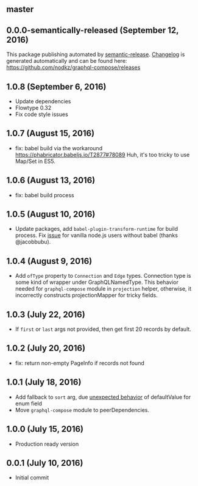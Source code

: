 ## master

## 0.0.0-semantically-released (September 12, 2016)
This package publishing automated by [semantic-release](https://github.com/semantic-release/semantic-release).
[Changelog](https://github.com/nodkz/graphql-compose/releases) is generated automatically and can be found here: https://github.com/nodkz/graphql-compose/releases

## 1.0.8 (September 6, 2016)
- Update dependencies
- Flowtype 0.32
- Fix code style issues

## 1.0.7 (August 15, 2016)
- fix: babel build via the workaround https://phabricator.babeljs.io/T2877#78089 Huh, it's too tricky to use Map/Set in ES5.

## 1.0.6 (August 13, 2016)
- fix: babel build process

## 1.0.5 (August 10, 2016)
- Update packages, add `babel-plugin-transform-runtime` for build process. Fix [issue](https://github.com/nodkz/graphql-compose-connection/issues/2) for vanilla node.js users without babel (thanks @jacobbubu).

## 1.0.4 (August 9, 2016)
- Add `ofType` property to `Connection` and `Edge` types.
Connection type is some kind of wrapper under GraphQLNamedType.
This behavior needed for `graphql-compose` module in `projection` helper, otherwise, it incorrectly constructs projectionMapper for tricky fields.

## 1.0.3 (July 22, 2016)
- If `first` or `last` args not provided, then get first 20 records by default.

## 1.0.2 (July 20, 2016)
- fix: return non-empty PageInfo if records not found

## 1.0.1 (July 18, 2016)
* Add fallback to `sort` arg, due [unexpected behavior](https://github.com/graphql/graphql-js/issues/435#issuecomment-233297537) of defaultValue for enum field
* Move `graphql-compose` module to peerDependencies.

## 1.0.0 (July 15, 2016)
* Production ready version

## 0.0.1 (July 10, 2016)
* Initial commit
